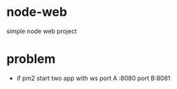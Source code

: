 # node-web
simple node web project


# problem
- if pm2 start two app with ws port A :8080 port B:8081